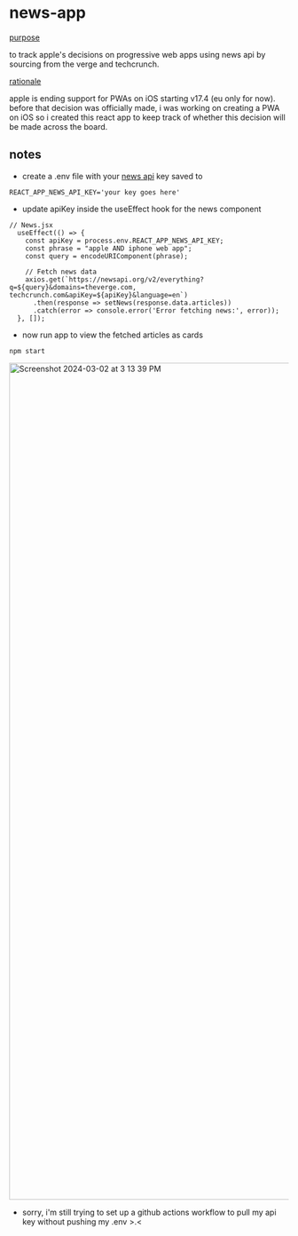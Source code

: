 # news-app
<ins>purpose</ins>

to track apple's decisions on progressive web apps using news api by sourcing from the verge and techcrunch. 

<ins>rationale</ins>

apple is ending support for PWAs on iOS starting v17.4 (eu only for now). before that decision was officially made, i was working on creating a PWA on iOS so i created this react app to keep track of whether this decision will be made across the board.

## notes
- create a .env file with your [news api](https://newsapi.org/) key saved to
```
REACT_APP_NEWS_API_KEY='your key goes here'
```
- update apiKey inside the useEffect hook for the news component
```
// News.jsx
  useEffect(() => {
    const apiKey = process.env.REACT_APP_NEWS_API_KEY;
    const phrase = "apple AND iphone web app";
    const query = encodeURIComponent(phrase);

    // Fetch news data
    axios.get(`https://newsapi.org/v2/everything?q=${query}&domains=theverge.com, techcrunch.com&apiKey=${apiKey}&language=en`)
      .then(response => setNews(response.data.articles))
      .catch(error => console.error('Error fetching news:', error));
  }, []);
```
- now run app to view the fetched articles as cards
```
npm start
```
<img width="1508" alt="Screenshot 2024-03-02 at 3 13 39 PM" src="https://github.com/tanya-sonker/news-app/assets/39142854/a4b9c711-2fca-47e7-b480-a271c6e2bf69">

- sorry, i'm still trying to set up a github actions workflow to pull my api key without pushing my .env >.<
